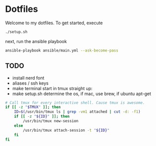 # Dotfiles

Welcome to my dotfiles. To get started, execute

```bash
./setup.sh
```

next, run the ansible playbook

```bash
ansible-playbook ansible/main.yml --ask-become-pass
```

## TODO

- install nerd font
- aliases / ssh keys
- make terminal start in tmux straight up:
- make setup.sh determine the os, if mac, use brew, if ubuntu apt-get

```bash
# Call tmux for every interactive shell. Cause tmux is awesome.
if [[ -z "$TMUX" ]]; then
    ID=$(/usr/bin/tmux ls | grep -vm1 attached | cut -d: -f1)
    if [[ -z "${ID}" ]]; then
        /usr/bin/tmux new-session
    else
        /usr/bin/tmux attach-session -t "${ID}"
    fi
fi
```
